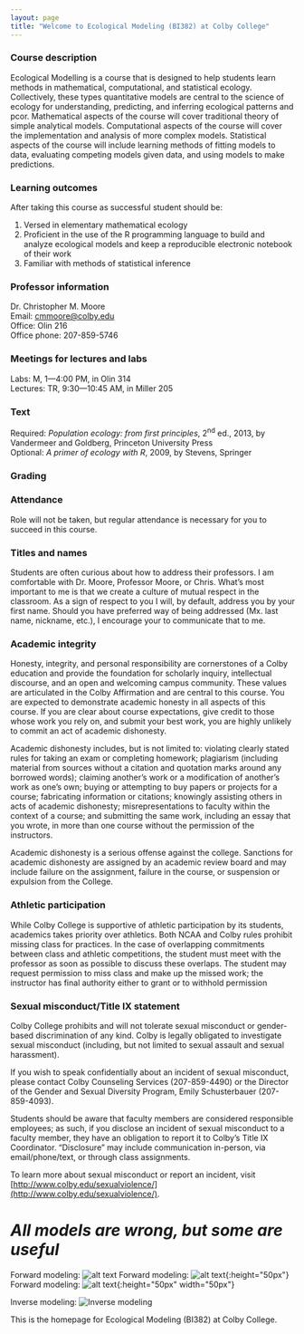 ```yaml
---
layout: page
title: "Welcome to Ecological Modeling (BI382) at Colby College"
---
```


### Course description
Ecological Modelling is a course that is designed to help students learn methods in mathematical, computational, and statistical ecology. Collectively, these types quantitative models are central to the science of ecology for understanding, predicting, and inferring ecological patterns and pcor. Mathematical aspects of the course will cover traditional theory of simple analytical models. Computational aspects of the course will cover the implementation and analysis of more complex models. Statistical aspects of the course will include learning methods of fitting models to data, evaluating competing models given data, and using models to make predictions.

### Learning outcomes
After taking this course as successful student should be:
1. Versed in elementary mathematical ecology
2. Proficient in the use of the R programming language to build and analyze ecological models and keep a reproducible electronic notebook of their work
3. Familiar with methods of statistical inference

### Professor information
Dr. Christopher M. Moore  
Email: cmmoore@colby.edu  
Office: Olin 216  
Office phone: 207-859-5746  

### Meetings for lectures and labs
Labs: M, 1—4:00 PM, in Olin 314  
Lectures: TR, 9:30—10:45 AM, in Miller 205

### Text
Required: *Population ecology: from first principles*, 2<sup>nd</sup> ed., 2013, by Vandermeer and Goldberg, Princeton University Press  
Optional: *A primer of ecology with R*, 2009, by Stevens, Springer

### Grading


### Attendance
Role will not be taken, but regular attendance is necessary for you to succeed in this course.

### Titles and names
Students are often curious about how to address their professors. I am comfortable with Dr. Moore, Professor Moore, or Chris. What’s most important to me is that we create a culture of mutual respect in the classroom. As a sign of respect to you I will, by default, address you by your first name. Should you have preferred way of being addressed (Mx. last name, nickname, etc.), I encourage your to communicate that to me.


### Academic integrity

Honesty, integrity, and personal responsibility are cornerstones of a Colby education and provide the foundation for scholarly inquiry, intellectual discourse, and an open and welcoming campus community. These values are articulated in the Colby Affirmation and are central to this course. You are expected to demonstrate academic honesty in all aspects of this course. If you are clear about course expectations, give credit to those whose work you rely on, and submit your best work, you are highly unlikely to commit an act of academic dishonesty.

Academic dishonesty includes, but is not limited to: violating clearly stated rules for taking an exam or completing homework; plagiarism (including material from sources without a citation and quotation marks around any borrowed words); claiming another’s work or a modification of another’s work as one’s own; buying or attempting to buy papers or projects for a course; fabricating information or citations; knowingly assisting others in acts of academic dishonesty; misrepresentations to faculty within the context of a course; and submitting the same work, including an essay that you wrote, in more than one course without the permission of the instructors.

Academic dishonesty is a serious offense against the college. Sanctions for academic dishonesty are assigned by an academic review board and may include failure on the assignment, failure in the course, or suspension or expulsion from the College.

### Athletic participation

While Colby College is supportive of athletic participation by its students, academics takes priority over athletics. Both NCAA and Colby rules prohibit missing class for practices. In the case of overlapping commitments between class and athletic competitions, the student must meet with the professor as soon as possible to discuss these overlaps. The student may request permission to miss class and make up the missed work; the instructor has final authority either to grant or to withhold permission

### Sexual misconduct/Title IX statement

Colby College prohibits and will not tolerate sexual misconduct or gender-based discrimination of any kind. Colby is legally obligated to investigate sexual misconduct (including, but not limited to sexual assault and sexual harassment).

If you wish to speak confidentially about an incident of sexual misconduct, please contact Colby Counseling Services (207-859-4490) or the Director of the Gender and Sexual Diversity Program, Emily Schusterbauer (207-859-4093).

Students should be aware that faculty members are considered responsible employees; as such, if you disclose an incident of sexual misconduct to a faculty member, they have an obligation to report it to Colby’s Title IX Coordinator. “Disclosure” may include communication in-person, via email/phone/text, or through class assignments.

To learn more about sexual misconduct or report an incident, visit [http://www.colby.edu/sexualviolence/](http://www.colby.edu/sexualviolence/).

# *All models are wrong, but some are useful* 


Forward modeling: ![alt text](https://imgs.xkcd.com/comics/sustainable.png "Though 100 years is longer than a lot of our resources.")
Forward modeling: ![alt text](https://imgs.xkcd.com/comics/sustainable.png "Though 100 years is longer than a lot of our resources."){:height="50px"}
Forward modeling: ![alt text](https://imgs.xkcd.com/comics/sustainable.png "Though 100 years is longer than a lot of our resources."){:height="50px" width="50px"}

Inverse modeling: ![Inverse modeling](https://imgs.xkcd.com/comics/linear_regression.png "The 95% confidence interval suggests Rexthor's dog could also be a cat, or possibly a teapot.")


This is the homepage for Ecological Modeling (BI382) at Colby College.